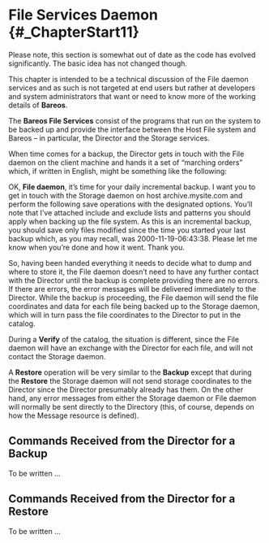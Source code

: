 File Services Daemon {#_ChapterStart11}
====================

Please note, this section is somewhat out of date as the code has
evolved significantly. The basic idea has not changed though.

This chapter is intended to be a technical discussion of the File daemon
services and as such is not targeted at end users but rather at
developers and system administrators that want or need to know more of
the working details of <span>**Bareos**</span>.

The <span>**Bareos File Services**</span> consist of the programs that
run on the system to be backed up and provide the interface between the
Host File system and Bareos – in particular, the Director and the
Storage services.

When time comes for a backup, the Director gets in touch with the File
daemon on the client machine and hands it a set of “marching orders”
which, if written in English, might be something like the following:

OK, <span>**File daemon**</span>, it’s time for your daily incremental
backup. I want you to get in touch with the Storage daemon on host
archive.mysite.com and perform the following save operations with the
designated options. You’ll note that I’ve attached include and exclude
lists and patterns you should apply when backing up the file system. As
this is an incremental backup, you should save only files modified since
the time you started your last backup which, as you may recall, was
2000-11-19-06:43:38. Please let me know when you’re done and how it
went. Thank you.

So, having been handed everything it needs to decide what to dump and
where to store it, the File daemon doesn’t need to have any further
contact with the Director until the backup is complete providing there
are no errors. If there are errors, the error messages will be delivered
immediately to the Director. While the backup is proceeding, the File
daemon will send the file coordinates and data for each file being
backed up to the Storage daemon, which will in turn pass the file
coordinates to the Director to put in the catalog.

During a <span>**Verify**</span> of the catalog, the situation is
different, since the File daemon will have an exchange with the Director
for each file, and will not contact the Storage daemon.

A <span>**Restore**</span> operation will be very similar to the
<span>**Backup**</span> except that during the <span>**Restore**</span>
the Storage daemon will not send storage coordinates to the Director
since the Director presumably already has them. On the other hand, any
error messages from either the Storage daemon or File daemon will
normally be sent directly to the Directory (this, of course, depends on
how the Message resource is defined).

Commands Received from the Director for a Backup
------------------------------------------------

To be written ...

Commands Received from the Director for a Restore
-------------------------------------------------

To be written ...
